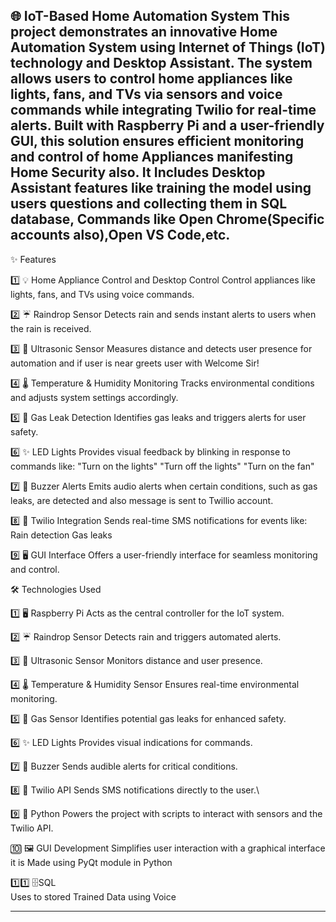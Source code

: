 🌐 IoT-Based Home Automation System
This project demonstrates an innovative Home Automation System using Internet of Things (IoT) technology and Desktop Assistant. The system allows users to control home appliances like lights, fans, and TVs via sensors and voice commands while integrating Twilio for real-time alerts. Built with Raspberry Pi and a user-friendly GUI, this solution ensures efficient monitoring and control of home Appliances manifesting Home Security also. It Includes
Desktop Assistant features like training the model using users questions and collecting them in SQL database, Commands like Open Chrome(Specific accounts also),Open VS Code,etc.
  -----------------------------------------------------------------------------------------------------------------------------------------------------------------------------------------------------------------
✨ Features

1️⃣ 💡 Home Appliance Control and Desktop Control
    Control appliances like lights, fans, and TVs using voice commands.
    
2️⃣ ☔ Raindrop Sensor
Detects rain and sends instant alerts to users when the rain is received.

3️⃣ 📏 Ultrasonic Sensor
Measures distance and detects user presence for automation and if user is near greets user with Welcome Sir!

4️⃣ 🌡️ Temperature & Humidity Monitoring
Tracks environmental conditions and adjusts system settings accordingly.

5️⃣ 🛑 Gas Leak Detection
Identifies gas leaks and triggers alerts for user safety.

6️⃣ ✨ LED Lights
Provides visual feedback by blinking in response to commands like:
"Turn on the lights"
"Turn off the lights"
"Turn on the fan"

7️⃣ 🔔 Buzzer Alerts
Emits audio alerts when certain conditions, such as gas leaks, are detected and also message is sent to Twillio account.

8️⃣ 📩 Twilio Integration
Sends real-time SMS notifications for events like:
Rain detection
Gas leaks

9️⃣ 🖥️ GUI Interface
Offers a user-friendly interface for seamless monitoring and control.



🛠️ Technologies Used

1️⃣ 🖥️ Raspberry Pi
Acts as the central controller for the IoT system.

2️⃣ ☔ Raindrop Sensor
Detects rain and triggers automated alerts.

3️⃣ 📏 Ultrasonic Sensor
Monitors distance and user presence.

4️⃣ 🌡️ Temperature & Humidity Sensor
Ensures real-time environmental monitoring.

5️⃣ 🛑 Gas Sensor
Identifies potential gas leaks for enhanced safety.

6️⃣ ✨ LED Lights
Provides visual indications for commands.

7️⃣ 🔔 Buzzer
Sends audible alerts for critical conditions.

8️⃣ 📩 Twilio API
Sends SMS notifications directly to the user.\

9️⃣ 🐍 Python
Powers the project with scripts to interact with sensors and the Twilio API.

🔟 🖼️ GUI Development
Simplifies user interaction with a graphical interface it is Made using PyQt module in Python

1️⃣1️⃣ 🗄️SQL                                                                                                           
Uses to stored Trained Data using Voice                                                                                



___________________________________________________________________________________________________________________________________________________________________________________________________________________
